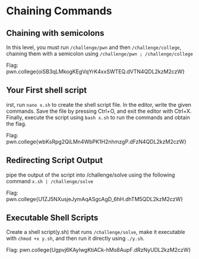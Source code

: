 # Chaining Commands
## Chaining with semicolons
In this level, you must run `/challenge/pwn` and then `/challenge/college`, chaining them with a semicolon using `/challenge/pwn ; /challenge/college`

Flag: pwn.college{oiSB3qLMkogKEgVqYrK4xxSWTEQ.dVTN4QDL2kzM2czW}
## Your First shell script
irst, run `nano x.sh` to create the shell script file. In the editor, write the given commands. Save the file by pressing Ctrl+O, and exit the editor with Ctrl+X. Finally, execute the script using `bash x.sh` to run the commands and obtain the flag.

Flag: pwn.college{wbKsRpg2QiLMn4WbPK1H2nhmzgP.dFzN4QDL2kzM2czW}
## Redirecting Script Output
pipe the output of the script into /challenge/solve using the following command `x.sh | /challenge/solve`

Flag: pwn.college{U1ZJ5NXusjeJymAqASgcAgD_6hH.dhTM5QDL2kzM2czW}
## Executable Shell Scripts
Create a shell script(y.sh) that runs `/challenge/solve`, make it executable with `chmod +x y.sh`, and then run it directly using `./y.sh`.

Flag: pwn.college{Ugpvj6KAylwgKtiACk-hMs8AupF.dRzNyUDL2kzM2czW}
